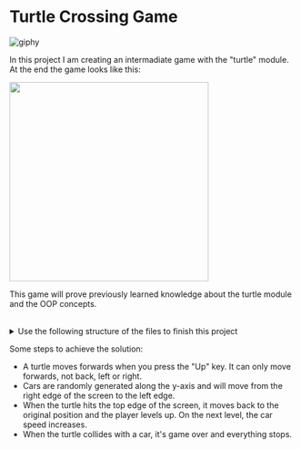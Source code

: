 # Turtle Crossing Game

![giphy](https://user-images.githubusercontent.com/92121260/189979480-15d62061-e620-49fa-b7c6-d6705e9e87b5.gif)

In this project I am creating an intermadiate game with the "turtle" module. <br>
At the end the game looks like this: 
<br>


<img src="https://user-images.githubusercontent.com/92121260/189979699-e8dcdf5e-e4bf-4bff-b5b7-2eface550dc7.gif" width="350"/>

This game will prove previously learned knowledge about the turtle module and the OOP concepts.
<br>
<br>


<details>
 <summary>Use the following structure of the files to finish this project</summary>
  
<br>
  
This is the `main.py` file:

```python
import time
from turtle import Screen
from player import Player
from car_manager import CarManager
from scoreboard import Scoreboard

screen = Screen()
screen.setup(width=600, height=600)
screen.tracer(0)

game_is_on = True
while game_is_on:
    time.sleep(0.1)
    screen.update()

```
  
This is the `car_manager.py` file:

```python
COLORS = ["red", "orange", "yellow", "green", "blue", "purple"]
STARTING_MOVE_DISTANCE = 5
MOVE_INCREMENT = 10


class CarManager:
    pass

```
  
This is the `scoreboard.py` file:

```python
FONT = ("Courier", 24, "normal")


class Scoreboard:
    pass

```
  
This is the `player.py` file:

```python
STARTING_POSITION = (0, -280)
MOVE_DISTANCE = 10
FINISH_LINE_Y = 280


class Player:
    pass

```
  
</details>

Some steps to achieve the solution:
- A turtle moves forwards when you press the "Up" key. It can only move forwards, not back, left or right.
- Cars are randomly generated along the y-axis and will move from the right edge of the screen to the left edge.
- When the turtle hits the top edge of the screen, it moves back to the original position and the player levels up. On the next level, the car speed increases.
- When the turtle collides with a car, it's game over and everything stops.

